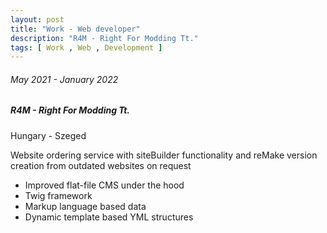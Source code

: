```yaml
---
layout: post
title: "Work - Web developer"
description: "R4M - Right For Modding Tt."
tags: [ Work , Web , Development ]
---
```


###### May 2021 - January 2022

##### R4M - Right For Modding Tt.

Hungary - Szeged

Website ordering service with siteBuilder functionality and reMake version creation from outdated websites on request

- Improved flat-file CMS under the hood
- Twig framework
- Markup language based data
- Dynamic template based YML structures